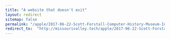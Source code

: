 ```yaml
---
title: "A website that doesn't exit"
layout: redirect
sitemap: false
permalink: "/apple/2017-06-22-Scott-Forstall-Computer-History-Museum-Interview"
redirect_to:  "http://missourivalley.tech/apple/2017-06-22-Scott-Forstall-Computer-History-Museum-Interview"
---
```

